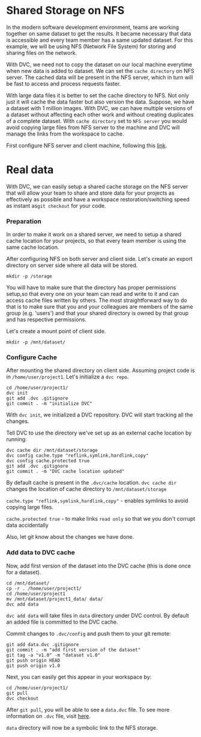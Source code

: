 # Shared Storage on NFS

In the modern software development environment, teams are working together on
same dataset to get the results. It became necessary that data is accessible and
every team member has a same updated dataset. For this example, we will be using
NFS (Network File System) for storing and sharing files on the network.

With DVC, we need not to copy the dataset on our local machine everytime when
new data is added to dataset. We can set the `cache directory` on NFS server.
The cached data will be present in the NFS server, which in turn will be fast to
access and process requests faster.

With large data files it is better to set the cache directory to NFS. Not only
just it will cache the data faster but also version the data. Suppose, we have a
dataset with 1 million images. With DVC, we can have multiple versions of a
dataset without affecting each other work and without creating duplicates of a
complete dataset. With `cache directory` set to `NFS server` you would avoid
copying large files from NFS server to the machine and DVC will manage the links
from the workspace to cache.

First configure NFS server and client machine, following this
[link](https://vitux.com/install-nfs-server-and-client-on-ubuntu/).

# Real data

With DVC, we can easily setup a shared cache storage on the NFS server that will
allow your team to share and store data for your projects as effectively as
possible and have a workspace restoration/switching speed as instant
as`git checkout` for your code.

### Preparation

In order to make it work on a shared server, we need to setup a shared cache
location for your projects, so that every team member is using the same cache
location.

After configuring NFS on both server and client side. Let's create an export
directory on server side where all data will be stored.

```dvc
mkdir -p /storage
```

You will have to make sure that the directory has proper permissions setup,so
that every one on your team can read and write to it and can access cache files
written by others. The most straightforward way to do that is to make sure that
you and your colleagues are members of the same group (e.g. 'users') and that
your shared directory is owned by that group and has respective permissions.

Let's create a mount point of client side.

```dvc
mkdir -p /mnt/dataset/
```

### Configure Cache

After mounting the shared directory on client side. Assuming project code is in
`/home/user/project1`. Let's initialize a `dvc repo`.

```dvc
cd /home/user/project1/
dvc init
git add .dvc .gitignore
git commit . -m "initialize DVC"
```

With `dvc init`, we initialized a DVC repository. DVC will start tracking all
the changes.

Tell DVC to use the directory we've set up as an external cache location by
running:

```dvc
dvc cache dir /mnt/dataset/storage
dvc config cache.type "reflink,symlink,hardlink,copy"
dvc config cache.protected true
git add .dvc .gitignore
git commit . -m "DVC cache location updated"
```

By default cache is present in the `.dvc/cache` location. `dvc cache dir`
changes the location of cache directory to `/mnt/dataset/storage`

`cache.type "reflink,symlink,hardlink,copy"` - enables symlinks to avoid copying
large files.

`cache.protected true` - to make links `read only` so that we you don't corrupt
data accidentally

Also, let git know about the changes we have done.

### Add data to DVC cache

Now, add first version of the dataset into the DVC cache (this is done once for
a dataset).

```dvc
cd /mnt/dataset/
cp -r . /home/user/project1/
cd /home/user/project1
mv /mnt/dataset/project1_data/ data/
dvc add data
```

`dvc add data` will take files in `data` directory under DVC control. By default
an added file is committed to the DVC cache.

Commit changes to `.dvc/config` and push them to your git remote:

```dvc
git add data.dvc .gitignore
git commit . -m "add first version of the dataset"
git tag -a "v1.0" -m "dataset v1.0"
git push origin HEAD
git push origin v1.0
```

Next, you can easily get this appear in your workspace by:

```dvc
cd /home/user/project1/
git pull
dvc checkout
```

After `git pull`, you will be able to see a `data.dvc` file. To see more
information on `.dvc` file, visit [here](/doc/user-guide/dvc-file-format).

`data` directory will now be a symbolic link to the NFS storage.
